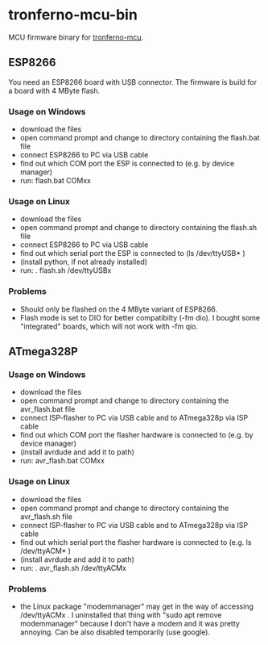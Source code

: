 # tronferno-mcu-bin

MCU firmware binary for [tronferno-mcu](https://github.com/zwiebert/tronferno-mcu).


## ESP8266

You need an ESP8266 board with USB connector. The firmware is build for a board with 4 MByte flash.


### Usage on Windows

  * download the files
  * open command prompt and change to directory containing the flash.bat file
  * connect ESP8266 to PC via USB cable
  * find out which COM port the ESP is connected to (e.g. by device manager) 
  * run: flash.bat COMxx


### Usage on Linux

  * download the files
  * open command prompt and change to directory containing the flash.sh file
  * connect ESP8266 to PC via USB cable
  * find out which serial port the ESP is connected to (ls /dev/ttyUSB* ) 
  * (install python, if not already installed)
  * run: . flash.sh /dev/ttyUSBx


 ### Problems
  * Should only be flashed on the 4 MByte variant of ESP8266. 
  * Flash mode is set to DIO for better compatibilty (-fm dio). I bought some "integrated" boards, which will not work with -fm qio.
  

## ATmega328P

### Usage on Windows

  * download the files
  * open command prompt and change to directory containing the avr_flash.bat file
  * connect ISP-flasher to PC via USB cable and to ATmega328p via ISP cable
  * find out which COM port the flasher hardware is connected to (e.g. by device manager) 
  * (install avrdude and add it to path)
  * run: avr_flash.bat COMxx


### Usage on Linux

  * download the files
  * open command prompt and change to directory containing the avr_flash.sh file
  * connect ISP-flasher to PC via USB cable and to ATmega328p via ISP cable
  * find out which serial port the flasher hardware is connected to (e.g. ls /dev/ttyACM* ) 
  * (install avrdude and add it to path)
  * run: . avr_flash.sh /dev/ttyACMx


### Problems
  * the Linux package "modemmanager" may get in the way of accessing /dev/ttyACMx . I uninstalled that thing with "sudo apt remove modemmanager" because I don't have a modem and it was pretty annoying. Can be also disabled temporarily (use google).